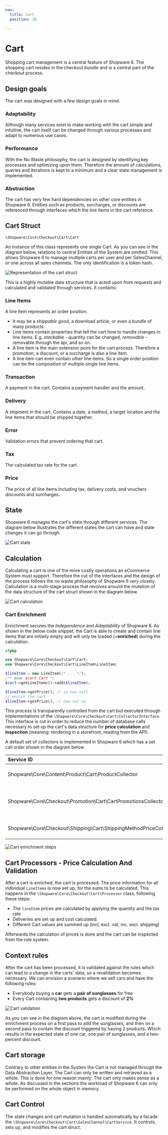 ```yaml
---
nav:
  title: Cart
  position: 10

---
```


# Cart

Shopping cart management is a central feature of Shopware 6. The shopping cart resides in the checkout bundle and is a central part of the checkout process.

## Design goals

The cart was designed with a few design goals in mind.

### Adaptability

Although many services exist to make working with the cart simple and intuitive, the cart itself can be changed through various processes and adapt to numerous use cases.

### Performance

With the No Waste philosophy, the cart is designed by identifying key processes and optimizing upon them. Therefore the amount of calculations, queries and iterations is kept to a minimum and a clear state management is implemented.

### Abstraction

The cart has very few hard dependencies on other core entities in Shopware 6. Entities such as products, surcharges, or discounts are referenced through interfaces which the line items in the cart reference.

## Cart Struct

`\Shopware\Core\Checkout\Cart\Cart`

An instance of this class represents one single Cart. As you can see in the diagram below, relations to central Entities of the System are omitted. This allows Shopware 6 to manage multiple carts per user and per SalesChannel, or one across all sales channels. The only identification is a token hash.

![Representation of the cart struct](../../../.gitbook/assets/cart-struct.png)

This is a highly mutable data structure that is acted upon from requests and calculated and validated through services. It contains:

### Line Items

A line item represents an order position.

* It may be a _shippable_ good, a download article, or even a bundle of many products. 
* Line items contain properties that tell the cart how to handle changes in line items. E.g. _stackable_ - quantity can be changed, _removable_ - removable through the api, and so on.
* A line item is the main extension point for the cart process. Therefore a promotion, a discount, or a surcharge is also a line item.
* A line item can even contain other line items. So a single order position can be the composition of multiple single line items.

### Transaction

A payment in the cart. Contains a payment handler and the amount.

### Delivery

A shipment in the cart. Contains a date, a method, a target location and the line items that should be shipped together.

### Error

Validation errors that prevent ordering that cart.

### Tax

The calculated tax rate for the cart.

### Price

The price of all line items including tax, delivery costs, and vouchers discounts and surcharges.

## State

Shopware 6 manages the cart's state through different services. The diagram below illustrates the different states the cart can have and state changes it can go through.

![Cart state](../../../.gitbook/assets/cart-state.png)

## Calculation

Calculating a cart is one of the more costly operations an eCommerce System must support. Therefore the cut of the interfaces and the design of the process follows the no waste philosophy of Shopware 6 very closely. Calculation is a multi-stage process that revolves around the mutation of the data structure of the cart struct shown in the diagram below.

![Cart calculation](../../../.gitbook/assets/cart-calculation-steps.png)

### Cart Enrichment

Enrichment secures the _Independence_ and _Adaptability_ of Shopware 6. As shown in the below code snippet, the Cart is able to create and contain line items that are initially empty and will only be loaded \(=**enriched**\) during the calculation.

```php
<?php 

use Shopware\Core\Checkout\Cart\Cart;
use Shopware\Core\Checkout\Cart\LineItem\LineItem;

$lineItem = new LineItem(/* ... */);
/** @var $cart Cart */
$cart->getLineItems()->add($lineItem);

$lineItem->getPrice(); // is now null
// enrich the cart
$lineItem->getPrice(); // now set up
```

This process is transparently controlled from the cart but executed through implementations of the `\Shopware\Core\Checkout\Cart\CollectorInterface`. This interface is cut in order to reduce the number of database calls necessary to set up the cart's data structure for **price calculation** and **inspection** \(meaning: rendering in a storefront, reading from the API\).

A default set of collectors is implemented in Shopware 6 which has a set call order shown in the diagram below.

| Service ID | Task |
| :--- | :--- |
| Shopware\Core\Content\Product\Cart\ProductCollector | Enrich all referenced products |
| Shopware\Core\Checkout\Promotion\Cart\CartPromotionsCollector | Enrich add, remove and validate promotions |
| Shopware\Core\Checkout\Shipping\Cart\ShippingMethodPriceCollector | Handle shipping prices |

![Cart enrichment steps](../../../.gitbook/assets/cart-enrichtment-steps.png)

## Cart Processors - Price Calculation And Validation

After a cart is enriched, the cart is processed. The price information for all individual `LineItems` is now set up, for the sums to be calculated. This happens in the `\Shopware\Core\Checkout\Cart\Processor` class, following these steps:

* The `lineItem` prices are calculated by applying the quantity and the tax rate
* Deliveries are set up and cost calculated.
* Different Cart values are summed up \(incl, excl. vat, inc. excl. shipping\)

Afterwards the calculation of prices is done and the cart can be inspected from the rule system.

## Context rules

After the cart has been processed, it is validated against the rules which can lead to a change in the carts' data, so a revalidation becomes necessary. We can envision a scenario where we sell cars and have the following rules:

* Everybody buying a **car** gets a **pair of sunglasses** for free
* Every Cart containing **two products** gets a discount of **2%**

![Cart validation](../../../.gitbook/assets/cart-validation.png)

As you can see in the diagram above, the cart is modified during the enrichment process on a first pass to add the sunglasses, and then on a second pass to contain the discount triggered by having 2 products. Which results in the expected state of one car, one pair of sunglasses, and a two-percent discount.

## Cart storage

Contrary to other entities in the System the Cart is not managed through the Data Abstraction Layer. The Cart can only be written and retrieved as a whole. This is done for one reason mainly: The cart only makes sense as a whole. As discussed in the sections the workload of Shopware 6 can only be performed on the whole object in memory.

## Cart Control

The state changes and cart mutation is handled automatically by a facade the `\Shopware\Core\Checkout\Cart\SalesChannel\CartService`. It controls, sets up, and modifies the cart struct.
